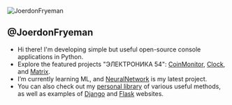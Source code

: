 ![JoerdonFryeman](https://github.com/user-attachments/assets/a7c172e1-67c1-43a5-9ec5-ec6c6ee1d3e2)

## @JoerdonFryeman

- Hi there! I'm developing simple but useful open-source console applications in Python.
- Explore the featured projects "ЭЛЕКТРОНИКА 54": [CoinMonitor](https://github.com/JoerdonFryeman/CoinMonitor), [Clock](https://github.com/JoerdonFryeman/Clock), and [Matrix](https://github.com/JoerdonFryeman/Matrix).
- I’m currently learning ML, and [NeuralNetwork](https://github.com/JoerdonFryeman/NeuralNetwork) is my latest project.
- You can also check out my [personal library](https://github.com/JoerdonFryeman/PyKepLib) of various useful methods, as well as examples of [Django](https://github.com/JoerdonFryeman/DjangoSite) and [Flask](https://github.com/JoerdonFryeman/FlaskSite) websites.

<!---
JoerdonFryeman/JoerdonFryeman is a ✨ special ✨ repository because its `README.md` (this file) appears on your GitHub profile.
You can click the Preview link to take a look at your changes.
--->

